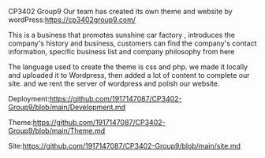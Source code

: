 CP3402 Group9
Our team has created its own theme and website by wordPress:https://cp3402group9.com/

This is a business that promotes sunshine car factory , introduces the company's history and business, customers can find the company's contact information, specific business list and company philosophy from here

The language used to create the theme is css and php. we made it locally and uploaded it to Wordpress, then added a lot of content to complete our site. and we rent the server of wordpress and polish our website. 


Deployment:https://github.com/1917147087/CP3402-Group9/blob/main/Development.md

Theme:https://github.com/1917147087/CP3402-Group9/blob/main/Theme.md

Site:https://github.com/1917147087/CP3402-Group9/blob/main/site.md
